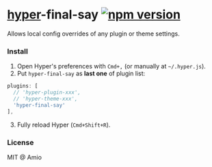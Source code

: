# [hyper](https://hyper.is/)-final-say [![npm version][npm-badge]][npm-link]

Allows local config overrides of any plugin or theme settings.

### Install

1. Open Hyper's preferences with `Cmd+,` (or manually at `~/.hyper.js`).
2. Put `hyper-final-say` as **last one** of plugin list:

  ```js
  plugins: [
    // 'hyper-plugin-xxx',
    // 'hyper-theme-xxx',
    'hyper-final-say'
  ],
  ```
3. Fully reload Hyper (`Cmd+Shift+R`).

### License

MIT @ Amio

[npm-badge]: https://img.shields.io/npm/v/hyper-final-say.svg?style=flat-square
[npm-link]:  http://www.npmjs.com/package/hyper-final-say
